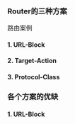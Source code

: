 ### Router的三种方案
路由案例

#### 1.  URL-Block
#### 2.  Target-Action
#### 3.  Protocol-Class


###  各个方案的优缺

#### 1.  URL-Block



